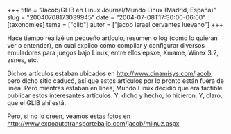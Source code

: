 +++
title = "Jacob/GLIB en Linux Journal/Mundo Linux (Madrid, España)"
slug = "20040708173039945"
date = "2004-07-08T17:30:00-06:00"
[taxonomies]
tema = ["glib"]
autor = ["jacob israel cervantes luevano"]
+++

Hace tiempo realizé un pequeño artículo, resumen o log (como lo quieran
ver o entender), en cual explico cómo compilar y configurar diversos
emuladores para juegos bajo Linux, entre ellos epsxe, Xmame, Winex 3.2,
zsnes, etc.

Dichos artículos estaban ubicados en http://www.dinamisys.com/jacob,
pero dicho sitio caducó, así que estos artículos por lo pronto están
fuera de línea. Pero mientras estaban en línea, Mundo Linux decidió que
era factible publicar estos interesantes artículos. Y, dicho y hecho, lo
hicieron. Y, claro, que el GLIB ahí está.

Pero, si no lo creen, veamos estas fotos en
<http://www.expoautotransportebajio.com/jacob/mlinuz.aspx>
